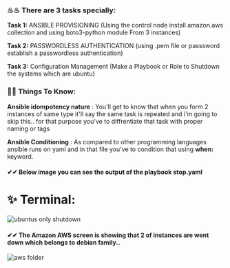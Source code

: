 ### ♨♨ There are 3 tasks specially:

  **Task 1:** ANSIBLE PROVISIONING (Using the control node install amazon.aws collection and using boto3-python module From 3 instances)
  
  **Task 2:** PASSWORDLESS AUTHENTICATION (using .pem file or passsword establish a passwordless authentication)
  
  **Task 3:** Configuration Management (Make a Playbook or Role to Shutdown the systems which are ubuntu)
  

### 👻👻 Things To Know:
  
**Ansible idompotency nature** : You'll get to know that when you form 2 instances of same type it'll say the same task is repeated and i'm going to skip this..
 for that purpose you've to diffrentiate that task with proper naming or tags

**Ansible Conditioning** : As compared to other programming languages ansible runs on yaml and in that file you've to condition that using **when:** keyword.

#### ✔✔ Below image you can see the output of the playbook stop.yaml

# ✨ Terminal:

![ubuntus only shutdown](https://github.com/user-attachments/assets/a71d1c71-a886-4533-8a9d-7691c331553f)


#### ✔✔ The Amazon AWS screen is showing that 2 of instances are went down which belongs to debian family..


![aws folder](https://github.com/user-attachments/assets/01a710fe-a1a5-44ae-989a-b3cd1f0a912e)
